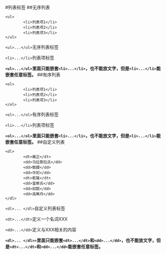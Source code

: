 #列表标签
##无序列表
```
<ul>
        <li>列表项1</li>
        <li>列表项2</li>
        <li>列表项3</li>
</ul>
```
`<ul>...</ul>`无序列表标签

`<li>...</li>`列表项标签

**`<ul>...</ul>`里面只能嵌套`<li>...</li>`，也不能放文字，但是`<li>...</li>`能嵌套任意标签。**
##有序列表
```
<ol>
        <li>列表项1</li>
        <li>列表项2</li>
        <li>列表项3</li>
</ol>
```
`<ol>...</ol>`有序列表标签

`<li>...</li>`列表项标签

**`<ol>...</ol>`里面只能嵌套`<li>...</li>`，也不能放文字，但是`<li>...</li>`能嵌套任意标签。**
##自定义列表
```
<dl>
        <dt>雍正</dt>
        <dd>乌拉那拉氏</dd>
        <dd>甄嬛</dd>
        <dd>华妃</dd>
        <dt>乾隆</dt>
        <dd>富察氏</dd>
        <dd>如懿</dd>
        <dd>高晞月</dd>
</dl>
```
`<dl>... </dl>`自定义列表标签

`<dt>...</dt>`定义一个名词XXX

`<dd>...</dd>`定义与XXX相关的内容

**`<dl>... </dl>>`里面只能嵌套`<dt>...</dt>`和`<dd>...</dd>`，也不能放文字，但是`<dt>...</dt>`和`<dd>...</dd>`能嵌套任意标签。**



